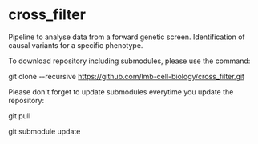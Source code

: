 # cross_filter
Pipeline to analyse data from a forward	genetic	screen. Identification of causal variants for a specific phenotype.

To download repository including submodules, please use the command:

git clone --recursive https://github.com/lmb-cell-biology/cross_filter.git

Please don't forget to update submodules everytime you update the repository:

git pull

git submodule update
